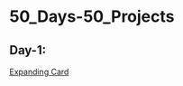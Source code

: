 # 50_Days-50_Projects

<h2>Day-1: </h2> <a href="https://determined-swirles-5709c0.netlify.app/">Expanding Card</a>  
